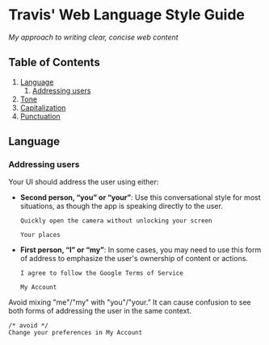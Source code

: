 # Travis' Web Language Style Guide

*My approach to writing clear, concise web content*

## Table of Contents

  1. [Language](#language)
      1. [Addressing users](#addressing-users)
  1. [Tone](#tone)
  1. [Capitalization](#capitalization)
  1. [Punctuation](#punctuation)




## Language


### Addressing users

Your UI should address the user using either:

- **Second person, “you” or “your”**: Use this conversational style for most situations, as though the app is speaking directly to the user.
  
  ```
  Quickly open the camera without unlocking your screen

  Your places
  ```

- **First person, “I” or “my”**: In some cases, you may need to use this form of address to emphasize the user's ownership of content or actions.

  ```
  I agree to follow the Google Terms of Service

  My Account
  ```
  

Avoid mixing "me"/"my" with "you"/"your.” It can cause confusion to see both forms of addressing the user in the same context.

  ```
  /* avoid */
  Change your preferences in My Account
  ```
  
